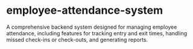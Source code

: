 # employee-attendance-system
A comprehensive backend system designed for managing employee attendance, including features for tracking entry and exit times, handling missed check-ins or check-outs, and generating reports.
